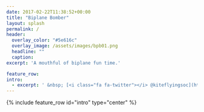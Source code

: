 ```yaml
---
date: 2017-02-22T11:38:52+00:00
title: "Biplane Bomber"
layout: splash
permalink: /
header:
  overlay_color: "#5e616c"
  overlay_image: /assets/images/bpb01.png
  headline: ""
  caption:
excerpt: 'A mouthful of biplane fun time.'

feature_row:
intro:
  - excerpt: ' &nbsp; [<i class="fa fa-twitter"></i> @kiteflyingsoc](https://twitter.com/kiteflyingsoc){: .btn .btn--twitter} '
---
```








{% include feature_row id="intro" type="center" %}
